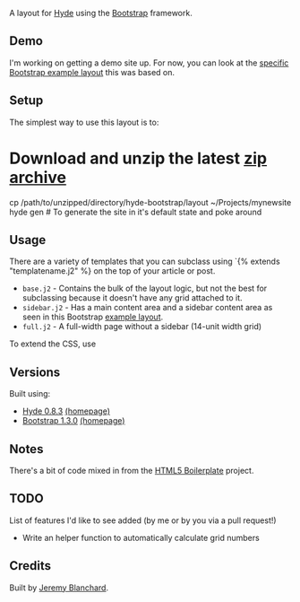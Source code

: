 A layout for [Hyde][hyde] using the [Bootstrap][bootstrap] framework.


## Demo
I'm working on getting a demo site up. For now, you can look at the [specific Bootstrap example layout][bootstrap_template] this was based on.


## Setup
The simplest way to use this layout is to:

  # Download and unzip the latest [zip archive](https://github.com/auzigog/hyde-bootstrap/zipball/master)
  cp /path/to/unzipped/directory/hyde-bootstrap/layout ~/Projects/mynewsite
  hyde gen   # To generate the site in it's default state and poke around


## Usage

There are a variety of templates that you can subclass using `{% extends "templatename.j2" %} on the top of your article
or post.

  * `base.j2` - Contains the bulk of the layout logic, but not the best for subclassing because it doesn't have any grid attached to it.
  * `sidebar.j2` - Has a main content area and a sidebar content area as seen in this Bootstrap [example layout][bootstrap_template].
  * `full.j2` - A full-width page without a sidebar (14-unit width grid)

To extend the CSS, use

## Versions
Built using:

  * [Hyde 0.8.3](http://github.com/hyde/hyde/tree/7ce58157a9e74cc767cd602097441b8424a2052f)  [(homepage)][hyde]
  * [Bootstrap 1.3.0](http://github.com/twitter/bootstrap/tree/f03f7da08beede6e6a92ecc6bf28ca978750cd7a) [(homepage)][bootstrap]


## Notes
There's a bit of code mixed in from the [HTML5 Boilerplate](http://html5boilerplate.com/) project.


## TODO
List of features I'd like to see added (by me or by you via a pull request!)

  * Write an helper function to automatically calculate grid numbers


## Credits
Built by [Jeremy Blanchard](http://blanchardjeremy.com).


[hyde]: http://hyde.github.com/
[bootstrap]: http://twitter.github.com/bootstrap/
[bootstrap_template]: http://twitter.github.com/bootstrap/examples/container-app.html
